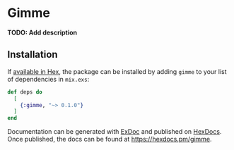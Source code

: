 # Gimme

**TODO: Add description**

## Installation

If [available in Hex](https://hex.pm/docs/publish), the package can be installed
by adding `gimme` to your list of dependencies in `mix.exs`:

```elixir
def deps do
  [
    {:gimme, "~> 0.1.0"}
  ]
end
```

Documentation can be generated with [ExDoc](https://github.com/elixir-lang/ex_doc)
and published on [HexDocs](https://hexdocs.pm). Once published, the docs can
be found at <https://hexdocs.pm/gimme>.

